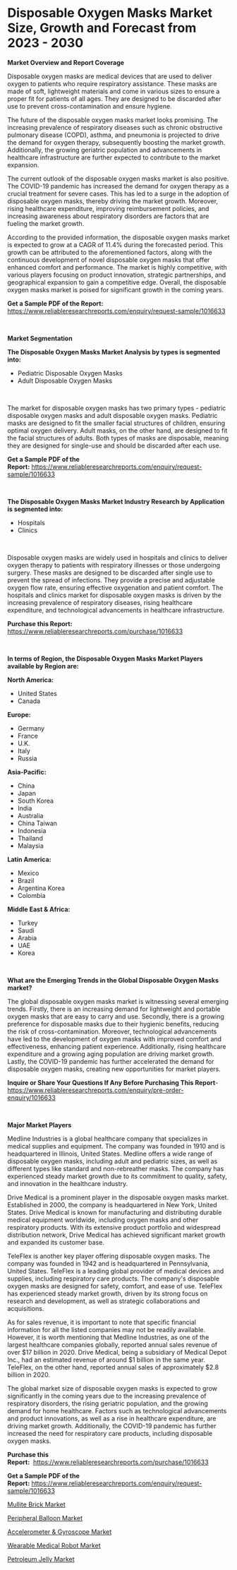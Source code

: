 <p><h1>Disposable Oxygen Masks Market Size, Growth and Forecast from 2023 - 2030</h1></p><p><strong>Market Overview and Report Coverage</strong></p>
<p><p>Disposable oxygen masks are medical devices that are used to deliver oxygen to patients who require respiratory assistance. These masks are made of soft, lightweight materials and come in various sizes to ensure a proper fit for patients of all ages. They are designed to be discarded after use to prevent cross-contamination and ensure hygiene.</p><p>The future of the disposable oxygen masks market looks promising. The increasing prevalence of respiratory diseases such as chronic obstructive pulmonary disease (COPD), asthma, and pneumonia is projected to drive the demand for oxygen therapy, subsequently boosting the market growth. Additionally, the growing geriatric population and advancements in healthcare infrastructure are further expected to contribute to the market expansion.</p><p>The current outlook of the disposable oxygen masks market is also positive. The COVID-19 pandemic has increased the demand for oxygen therapy as a crucial treatment for severe cases. This has led to a surge in the adoption of disposable oxygen masks, thereby driving the market growth. Moreover, rising healthcare expenditure, improving reimbursement policies, and increasing awareness about respiratory disorders are factors that are fueling the market growth.</p><p>According to the provided information, the disposable oxygen masks market is expected to grow at a CAGR of 11.4% during the forecasted period. This growth can be attributed to the aforementioned factors, along with the continuous development of novel disposable oxygen masks that offer enhanced comfort and performance. The market is highly competitive, with various players focusing on product innovation, strategic partnerships, and geographical expansion to gain a competitive edge. Overall, the disposable oxygen masks market is poised for significant growth in the coming years.</p></p>
<p><strong>Get a Sample PDF of the Report:</strong> <a href="https://www.reliableresearchreports.com/enquiry/request-sample/1016633">https://www.reliableresearchreports.com/enquiry/request-sample/1016633</a></p>
<p>&nbsp;</p>
<p><strong>Market Segmentation</strong></p>
<p><strong>The Disposable Oxygen Masks Market Analysis by types is segmented into:</strong></p>
<p><ul><li>Pediatric Disposable Oxygen Masks</li><li>Adult Disposable Oxygen Masks</li></ul></p>
<p>&nbsp;</p>
<p><p>The market for disposable oxygen masks has two primary types - pediatric disposable oxygen masks and adult disposable oxygen masks. Pediatric masks are designed to fit the smaller facial structures of children, ensuring optimal oxygen delivery. Adult masks, on the other hand, are designed to fit the facial structures of adults. Both types of masks are disposable, meaning they are designed for single-use and should be discarded after each use.</p></p>
<p><strong>Get a Sample PDF of the Report:</strong>&nbsp;<a href="https://www.reliableresearchreports.com/enquiry/request-sample/1016633">https://www.reliableresearchreports.com/enquiry/request-sample/1016633</a></p>
<p>&nbsp;</p>
<p><strong>The Disposable Oxygen Masks Market Industry Research by Application is segmented into:</strong></p>
<p><ul><li>Hospitals</li><li>Clinics</li></ul></p>
<p>&nbsp;</p>
<p><p>Disposable oxygen masks are widely used in hospitals and clinics to deliver oxygen therapy to patients with respiratory illnesses or those undergoing surgery. These masks are designed to be discarded after single use to prevent the spread of infections. They provide a precise and adjustable oxygen flow rate, ensuring effective oxygenation and patient comfort. The hospitals and clinics market for disposable oxygen masks is driven by the increasing prevalence of respiratory diseases, rising healthcare expenditure, and technological advancements in healthcare infrastructure.</p></p>
<p><strong>Purchase this Report:</strong>&nbsp; <a href="https://www.reliableresearchreports.com/purchase/1016633">https://www.reliableresearchreports.com/purchase/1016633</a></p>
<p>&nbsp;</p>
<p><strong>In terms of Region, the Disposable Oxygen Masks Market Players available by Region are:</strong></p>
<p>
    <p> <strong> North America: </strong>
        <ul>
            <li>United States</li>
            <li>Canada</li>
        </ul>
        </p> 
    <p> <strong> Europe: </strong>
        <ul>
            <li>Germany</li>
            <li>France</li>
            <li>U.K.</li>
            <li>Italy</li>
            <li>Russia</li>
        </ul>
        </p> 
    <p> <strong> Asia-Pacific: </strong>
        <ul>
            <li>China</li>
            <li>Japan</li>
            <li>South Korea</li>
            <li>India</li>
            <li>Australia</li>
            <li>China Taiwan</li>
            <li>Indonesia</li>
            <li>Thailand</li>
            <li>Malaysia</li>
        </ul>
        </p> 
    <p> <strong> Latin America: </strong>
        <ul>
            <li>Mexico</li>
            <li>Brazil</li>
            <li>Argentina Korea</li>
            <li>Colombia</li>
        </ul>
        </p> 
    <p> <strong> Middle East & Africa: </strong>
        <ul>
            <li>Turkey</li>
            <li>Saudi</li>
            <li>Arabia</li>
            <li>UAE</li>
            <li>Korea</li>
        </ul>
    </p>
    </p>
<p>&nbsp;</p>
<p><strong>What are the Emerging Trends in the Global Disposable Oxygen Masks market?</strong></p>
<p><p>The global disposable oxygen masks market is witnessing several emerging trends. Firstly, there is an increasing demand for lightweight and portable oxygen masks that are easy to carry and use. Secondly, there is a growing preference for disposable masks due to their hygienic benefits, reducing the risk of cross-contamination. Moreover, technological advancements have led to the development of oxygen masks with improved comfort and effectiveness, enhancing patient experience. Additionally, rising healthcare expenditure and a growing aging population are driving market growth. Lastly, the COVID-19 pandemic has further accelerated the demand for disposable oxygen masks, creating new opportunities for market players.</p></p>
<p><strong>Inquire or Share Your Questions If Any Before Purchasing This Report</strong>- <a href="https://www.reliableresearchreports.com/enquiry/pre-order-enquiry/1016633">https://www.reliableresearchreports.com/enquiry/pre-order-enquiry/1016633</a></p>
<p>&nbsp;</p>
<p><strong>Major Market Players</strong></p>
<p><p>Medline Industries is a global healthcare company that specializes in medical supplies and equipment. The company was founded in 1910 and is headquartered in Illinois, United States. Medline offers a wide range of disposable oxygen masks, including adult and pediatric sizes, as well as different types like standard and non-rebreather masks. The company has experienced steady market growth due to its commitment to quality, safety, and innovation in the healthcare industry.</p><p>Drive Medical is a prominent player in the disposable oxygen masks market. Established in 2000, the company is headquartered in New York, United States. Drive Medical is known for manufacturing and distributing durable medical equipment worldwide, including oxygen masks and other respiratory products. With its extensive product portfolio and widespread distribution network, Drive Medical has achieved significant market growth and expanded its customer base.</p><p>TeleFlex is another key player offering disposable oxygen masks. The company was founded in 1942 and is headquartered in Pennsylvania, United States. TeleFlex is a leading global provider of medical devices and supplies, including respiratory care products. The company's disposable oxygen masks are designed for safety, comfort, and ease of use. TeleFlex has experienced steady market growth, driven by its strong focus on research and development, as well as strategic collaborations and acquisitions.</p><p>As for sales revenue, it is important to note that specific financial information for all the listed companies may not be readily available. However, it is worth mentioning that Medline Industries, as one of the largest healthcare companies globally, reported annual sales revenue of over $17 billion in 2020. Drive Medical, being a subsidiary of Medical Depot Inc., had an estimated revenue of around $1 billion in the same year. TeleFlex, on the other hand, reported annual sales of approximately $2.8 billion in 2020.</p><p>The global market size of disposable oxygen masks is expected to grow significantly in the coming years due to the increasing prevalence of respiratory disorders, the rising geriatric population, and the growing demand for home healthcare. Factors such as technological advancements and product innovations, as well as a rise in healthcare expenditure, are driving market growth. Additionally, the COVID-19 pandemic has further increased the need for respiratory care products, including disposable oxygen masks.</p></p>
<p><strong>Purchase this Report:</strong>&nbsp;&nbsp;<a href="https://www.reliableresearchreports.com/purchase/1016633">https://www.reliableresearchreports.com/purchase/1016633</a></p>
<p></p>
<p><strong>Get a Sample PDF of the Report:</strong>&nbsp;<a href="https://www.reliableresearchreports.com/enquiry/request-sample/1016633">https://www.reliableresearchreports.com/enquiry/request-sample/1016633</a></p>
<p><p><a href="https://www.linkedin.com/pulse/mullite-brick-market-challenges-opportunities-growth-lh6we/">Mullite Brick Market</a></p><p><a href="https://www.reportprime.com/peripheral-balloon-r9133">Peripheral Balloon Market</a></p><p><a href="https://github.com/BryceTownsendr/Market-Research-Report-List-1/blob/main/accelerometer-gyroscope-market.md">Accelerometer & Gyroscope Market</a></p><p><a href="https://www.reportprime.com/wearable-medical-robot-r9139">Wearable Medical Robot Market</a></p><p><a href="https://medium.com/@klrahulrp23/petroleum-jelly-market-size-growth-forecast-2023-2030-60dd633186c3">Petroleum Jelly Market</a></p></p>
